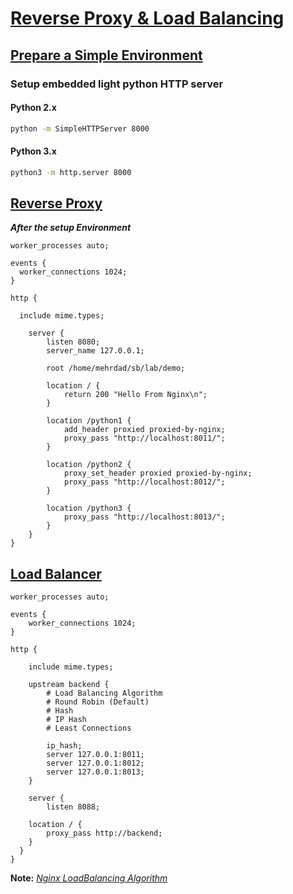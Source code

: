 # [Reverse Proxy & Load Balancing](#reverse-proxy--load-balancing)

## [Prepare a Simple Environment](#prepare-a-simple-environment)

### Setup embedded light python HTTP server

#### Python 2.x

```bash
python -m SimpleHTTPServer 8000
```

#### Python 3.x

```bash
python3 -m http.server 8000
```

## [Reverse Proxy](#reverse-proxy)

**_After the setup Environment_**

```nginx
worker_processes auto;

events {
  worker_connections 1024;
}

http {

  include mime.types;

    server {
        listen 8080;
        server_name 127.0.0.1;

        root /home/mehrdad/sb/lab/demo;

        location / {
            return 200 "Hello From Nginx\n";
        }

        location /python1 {
            add_header proxied proxied-by-nginx;
            proxy_pass "http://localhost:8011/";
        }

        location /python2 {
            proxy_set_header proxied proxied-by-nginx;
            proxy_pass "http://localhost:8012/";
        }

        location /python3 {
            proxy_pass "http://localhost:8013/";
        }
    }
}
```

## [Load Balancer](#load-balancer)

```nginx
worker_processes auto;

events {
    worker_connections 1024;
}

http {

    include mime.types;

    upstream backend {
        # Load Balancing Algorithm
        # Round Robin (Default)
        # Hash
        # IP Hash
        # Least Connections

        ip_hash;
        server 127.0.0.1:8011;
        server 127.0.0.1:8012;
        server 127.0.0.1:8013;
    }

    server {
        listen 8088;

    location / {
        proxy_pass http://backend;
    }
  }
}
```

**Note:** [_Nginx LoadBalancing Algorithm_](https://www.nginx.com/blog/choosing-nginx-plus-load-balancing-techniques/)

